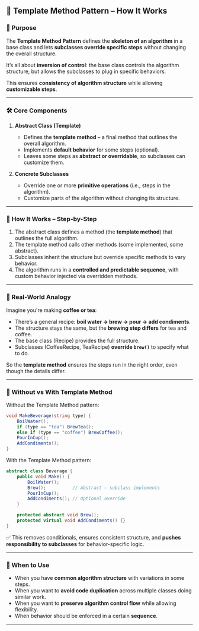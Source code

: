 ## 🧠 Template Method Pattern – How It Works

### 🧩 **Purpose**

The **Template Method Pattern** defines the **skeleton of an algorithm** in a base class and lets **subclasses override specific steps** without changing the overall structure.

It’s all about **inversion of control**: the base class controls the algorithm structure, but allows the subclasses to plug in specific behaviors.

This ensures **consistency of algorithm structure** while allowing **customizable steps**.

---

### 🛠️ **Core Components**

1. **Abstract Class (Template)**

    * Defines the **template method** – a final method that outlines the overall algorithm.
    * Implements **default behavior** for some steps (optional).
    * Leaves some steps as **abstract or overridable**, so subclasses can customize them.

2. **Concrete Subclasses**

    * Override one or more **primitive operations** (i.e., steps in the algorithm).
    * Customize parts of the algorithm without changing its structure.

---

### 🔄 **How It Works – Step-by-Step**

1. The abstract class defines a method (the **template method**) that outlines the full algorithm.
2. The template method calls other methods (some implemented, some abstract).
3. Subclasses inherit the structure but override specific methods to vary behavior.
4. The algorithm runs in a **controlled and predictable sequence**, with custom behavior injected via overridden methods.

---

### 🧠 Real-World Analogy

Imagine you're making **coffee or tea**:

* There’s a general recipe: **boil water → brew → pour → add condiments**.
* The structure stays the same, but the **brewing step differs** for tea and coffee.
* The base class (Recipe) provides the full structure.
* Subclasses (CoffeeRecipe, TeaRecipe) **override `brew()`** to specify what to do.

So the **template method** ensures the steps run in the right order, even though the details differ.

---

### 🔧 Without vs With Template Method

Without the Template Method pattern:

```csharp
void MakeBeverage(string type) {
    BoilWater();
    if (type == "tea") BrewTea();
    else if (type == "coffee") BrewCoffee();
    PourInCup();
    AddCondiments();
}
```

With the Template Method pattern:

```csharp
abstract class Beverage {
    public void Make() {
        BoilWater();
        Brew();          // Abstract – subclass implements
        PourInCup();
        AddCondiments(); // Optional override
    }

    protected abstract void Brew();
    protected virtual void AddCondiments() {}
}
```

✅ This removes conditionals, ensures consistent structure, and **pushes responsibility to subclasses** for behavior-specific logic.

---

### 📌 When to Use

* When you have **common algorithm structure** with variations in some steps.
* When you want to **avoid code duplication** across multiple classes doing similar work.
* When you want to **preserve algorithm control flow** while allowing flexibility.
* When behavior should be enforced in a certain **sequence**.

---
